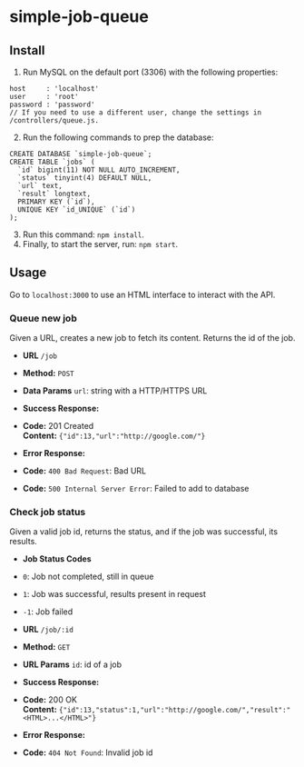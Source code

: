 # simple-job-queue

## Install
1. Run MySQL on the default port (3306) with the following properties:
```
host     : 'localhost'
user     : 'root'
password : 'password'
// If you need to use a different user, change the settings in /controllers/queue.js.
```
2. Run the following commands to prep the database:
```
CREATE DATABASE `simple-job-queue`;
CREATE TABLE `jobs` (
  `id` bigint(11) NOT NULL AUTO_INCREMENT,
  `status` tinyint(4) DEFAULT NULL,
  `url` text,
  `result` longtext,
  PRIMARY KEY (`id`),
  UNIQUE KEY `id_UNIQUE` (`id`)
);
```
3. Run this command: `npm install`.
4. Finally, to start the server, run: `npm start`.

## Usage
Go to `localhost:3000` to use an HTML interface to interact with the API.

### Queue new job
Given a URL, creates a new job to fetch its content. Returns the id of the job.

* **URL**
`/job`

* **Method:**
`POST`

* **Data Params**
`url`: string with a HTTP/HTTPS URL

* **Success Response:**

* **Code:** 201 Created<br />
  **Content:** `{"id":13,"url":"http://google.com/"}`

* **Error Response:**

* **Code:** `400 Bad Request`: Bad URL
* **Code:** `500 Internal Server Error`: Failed to add to database

### Check job status
Given a valid job id, returns the status, and if the job was successful, its
results.

* **Job Status Codes**
* `0`: Job not completed, still in queue
* `1`: Job was successful, results present in request
* `-1`: Job failed

* **URL**
`/job/:id`

* **Method:**
`GET`

* **URL Params**
`id`: id of a job

* **Success Response:**

* **Code:** 200 OK<br />
  **Content:** `{"id":13,"status":1,"url":"http://google.com/","result":"<HTML>...</HTML>"}`

* **Error Response:**

* **Code:** `404 Not Found`: Invalid job id
